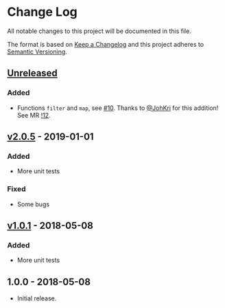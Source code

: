 # Change Log

All notable changes to this project will be documented in this file.

The format is based on [Keep a Changelog](http://keepachangelog.com/)
and this project adheres to [Semantic Versioning](http://semver.org/).

## [Unreleased]

### Added

- Functions `filter` and `map`, see [#10](https://gitlab.divid.se/promaster/property/issues/10). Thanks to [@JohKri](https://gitlab.divid.se/JohKri) for this addition! See MR [!12](https://gitlab.divid.se/promaster/property/merge_requests/12).

## [v2.0.5] - 2019-01-01

### Added

- More unit tests

### Fixed

- Some bugs

## [v1.0.1] - 2018-05-08

### Added

- More unit tests

## 1.0.0 - 2018-05-08

* Initial release.

[unreleased]: https://gitlab.divid.se/promaster/property/compare/@promaster%2Fproperty@2.0.5...master
[v2.0.5]: https://gitlab.divid.se/promaster/property/compare/@promaster%2Fproperty@1.0.1...@promaster%2Fproperty@2.0.5
[v1.0.1]: https://gitlab.divid.se/promaster/property/compare/@promaster%2Fproperty@1.0.0...@promaster%2Fproperty@1.0.1
